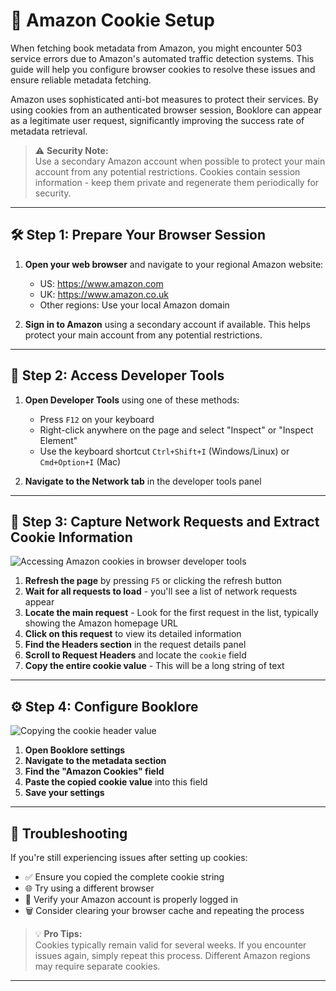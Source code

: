 # 🍪 Amazon Cookie Setup

When fetching book metadata from Amazon, you might encounter 503 service errors due to Amazon's automated traffic detection systems. This guide will help you configure browser cookies to resolve these issues and ensure reliable metadata fetching.

Amazon uses sophisticated anti-bot measures to protect their services. By using cookies from an authenticated browser session, Booklore can appear as a legitimate user request, significantly improving the success rate of metadata retrieval.

> ⚠️ **Security Note:**  
> Use a secondary Amazon account when possible to protect your main account from any potential restrictions. Cookies contain session information - keep them private and regenerate them periodically for security.

---

## 🛠️ Step 1: Prepare Your Browser Session

1. **Open your web browser** and navigate to your regional Amazon website:
   - US: https://www.amazon.com
   - UK: https://www.amazon.co.uk
   - Other regions: Use your local Amazon domain

2. **Sign in to Amazon** using a secondary account if available. This helps protect your main account from any potential restrictions.

---

## 🔧 Step 2: Access Developer Tools

1. **Open Developer Tools** using one of these methods:
   - Press `F12` on your keyboard
   - Right-click anywhere on the page and select "Inspect" or "Inspect Element"
   - Use the keyboard shortcut `Ctrl+Shift+I` (Windows/Linux) or `Cmd+Option+I` (Mac)

2. **Navigate to the Network tab** in the developer tools panel

---

## 📡 Step 3: Capture Network Requests and Extract Cookie Information

![Accessing Amazon cookies in browser developer tools](/img/metadata/amazon-cookie/amazon-cookie-1.jpg)

1. **Refresh the page** by pressing `F5` or clicking the refresh button
2. **Wait for all requests to load** - you'll see a list of network requests appear
3. **Locate the main request** - Look for the first request in the list, typically showing the Amazon homepage URL
4. **Click on this request** to view its detailed information
5. **Find the Headers section** in the request details panel
6. **Scroll to Request Headers** and locate the `cookie` field
7. **Copy the entire cookie value** - This will be a long string of text

---

## ⚙️ Step 4: Configure Booklore

![Copying the cookie header value](/img/metadata/amazon-cookie/amazon-cookie-2.jpg)

1. **Open Booklore settings**
2. **Navigate to the metadata section**
3. **Find the "Amazon Cookies" field**
4. **Paste the copied cookie value** into this field
5. **Save your settings**

---

## 🔧 Troubleshooting

If you're still experiencing issues after setting up cookies:

- ✅ Ensure you copied the complete cookie string
- 🌐 Try using a different browser
- 🔐 Verify your Amazon account is properly logged in
- 🗑️ Consider clearing your browser cache and repeating the process

> 💡 **Pro Tips:**  
> Cookies typically remain valid for several weeks. If you encounter issues again, simply repeat this process. Different Amazon regions may require separate cookies.

---